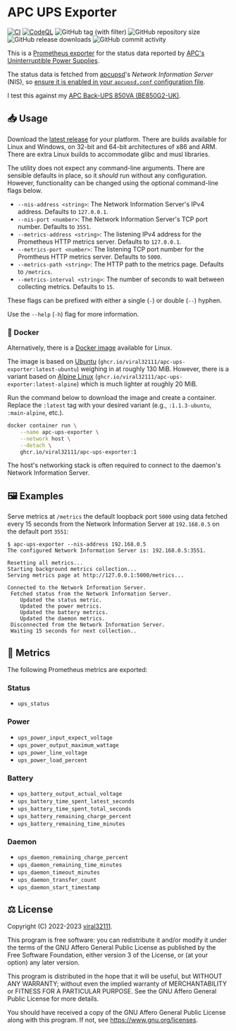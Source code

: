 # APC UPS Exporter

[![CI](https://github.com/viral32111/apc-ups-exporter/actions/workflows/ci.yml/badge.svg?branch=main)](https://github.com/viral32111/apc-ups-exporter/actions/workflows/ci.yml)
[![CodeQL](https://github.com/viral32111/apc-ups-exporter/actions/workflows/codeql.yml/badge.svg)](https://github.com/viral32111/apc-ups-exporter/actions/workflows/codeql.yml)
![GitHub tag (with filter)](https://img.shields.io/github/v/tag/viral32111/apc-ups-exporter?label=Latest)
![GitHub repository size](https://img.shields.io/github/repo-size/viral32111/apc-ups-exporter?label=Size)
![GitHub release downloads](https://img.shields.io/github/downloads/viral32111/apc-ups-exporter/total?label=Downloads)
![GitHub commit activity](https://img.shields.io/github/commit-activity/m/viral32111/apc-ups-exporter?label=Commits)

This is a [Prometheus exporter](https://prometheus.io/docs/instrumenting/exporters/) for the status data reported by [APC's Uninterruptible Power Supplies](https://www.apc.com/uk/en/).

The status data is fetched from [apcupsd](http://www.apcupsd.org/)'s *Network Information Server* (NIS), so [ensure it is enabled in your `apcupsd.conf` configuration file](http://www.apcupsd.org/manual/manual.html#configuration-directives-used-by-the-network-information-server).

I test this against my [APC Back-UPS 850VA (BE850G2-UK)](https://www.apc.com/shop/uk/en/products/APC-Back-UPS-850VA-230V-USB-Type-C-and-A-charging-ports-8-BS-1363-outlets-2-surge-/P-BE850G2-UK).

## 📥 Usage

Download the [latest release](https://github.com/viral32111/apc-ups-exporter/releases/latest) for your platform. There are builds available for Linux and Windows, on 32-bit and 64-bit architectures of x86 and ARM. There are extra Linux builds to accommodate glibc and musl libraries.

The utility does not expect any command-line arguments. There are sensible defaults in place, so it *should* run without any configuration. However, functionality can be changed using the optional command-line flags below.

* `--nis-address <string>`: The Network Information Server's IPv4 address. Defaults to `127.0.0.1`.
* `--nis-port <number>`: The Network Information Server's TCP port number. Defaults to `3551`.
* `--metrics-address <string>`: The listening IPv4 address for the Prometheus HTTP metrics server. Defaults to `127.0.0.1`.
* `--metrics-port <number>`: The listening TCP port number for the Promtheus HTTP metrics server. Defaults to `5000`.
* `--metrics-path <string>`: The HTTP path to the metrics page. Defaults to `/metrics`.
* `--metrics-interval <string>`: The number of seconds to wait between collecting metrics. Defaults to `15`.

These flags can be prefixed with either a single (`-`) or double (`--`) hyphen.

Use the `--help` (`-h`) flag for more information.

### 🐳 Docker

Alternatively, there is a [Docker image](https://github.com/users/viral32111/packages/container/package/apc-ups-exporter) available for Linux.

The image is based on [Ubuntu](https://ubuntu.com) (`ghcr.io/viral32111/apc-ups-exporter:latest-ubuntu`) weighing in at roughly 130 MiB. However, there is a variant based on [Alpine Linux](https://alpinelinux.org) (`ghcr.io/viral32111/apc-ups-exporter:latest-alpine`) which is much lighter at roughly 20 MiB.

Run the command below to download the image and create a container. Replace the `:latest` tag with your desired variant (e.g., `:1.1.3-ubuntu`, `:main-alpine`, etc.).

```bash
docker container run \
	--name apc-ups-exporter \
	--network host \
	--detach \
	ghcr.io/viral32111/apc-ups-exporter:1
```

The host's networking stack is often required to connect to the daemon's Network Information Server.

## 🖼️ Examples

Serve metrics at `/metrics` the default loopback port `5000` using data fetched every 15 seconds from the Network Information Server at `192.168.0.5` on the default port `3551`:

```
$ apc-ups-exporter --nis-address 192.168.0.5
The configured Network Information Server is: 192.168.0.5:3551.

Resetting all metrics...
Starting background metrics collection...
Serving metrics page at http://127.0.0.1:5000/metrics...

Connected to the Network Information Server.
 Fetched status from the Network Information Server.
	Updated the status metric.
	Updated the power metrics.
	Updated the battery metrics.
	Updated the daemon metrics.
 Disconnected from the Network Information Server.
 Waiting 15 seconds for next collection..
```

## 📰 Metrics

The following Prometheus metrics are exported:

### Status

* `ups_status`

### Power

* `ups_power_input_expect_voltage`
* `ups_power_output_maximum_wattage`
* `ups_power_line_voltage`
* `ups_power_load_percent`

### Battery

* `ups_battery_output_actual_voltage`
* `ups_battery_time_spent_latest_seconds`
* `ups_battery_time_spent_total_seconds`
* `ups_battery_remaining_charge_percent`
* `ups_battery_remaining_time_minutes`

### Daemon

* `ups_daemon_remaining_charge_percent`
* `ups_daemon_remaining_time_minutes`
* `ups_daemon_timeout_minutes`
* `ups_daemon_transfer_count`
* `ups_daemon_start_timestamp`

## ⚖️ License

Copyright (C) 2022-2023 [viral32111](https://viral32111.com).

This program is free software: you can redistribute it and/or modify
it under the terms of the GNU Affero General Public License as
published by the Free Software Foundation, either version 3 of the
License, or (at your option) any later version.

This program is distributed in the hope that it will be useful,
but WITHOUT ANY WARRANTY; without even the implied warranty of
MERCHANTABILITY or FITNESS FOR A PARTICULAR PURPOSE. See the
GNU Affero General Public License for more details.

You should have received a copy of the GNU Affero General Public License
along with this program. If not, see https://www.gnu.org/licenses.

